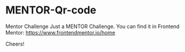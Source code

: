 # MENTOR-Qr-code
Mentor Challenge
Just a MENTOR Challenge.
You can find it in Frontend Mentor: https://www.frontendmentor.io/home

Cheers!
